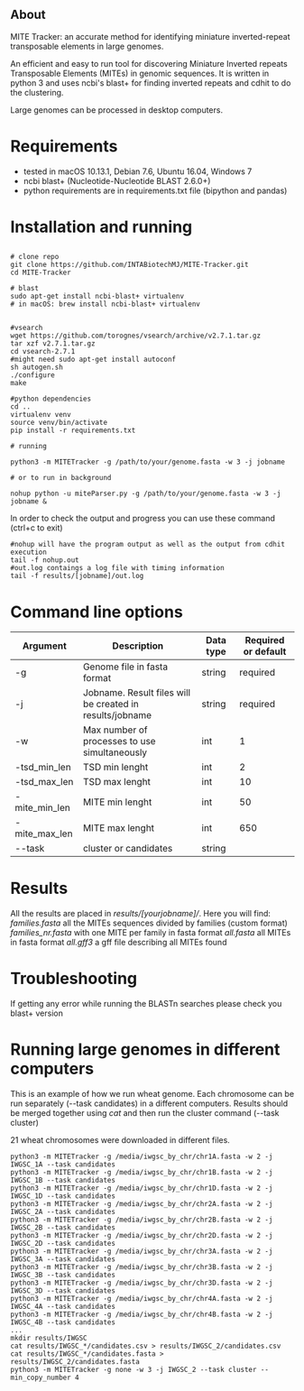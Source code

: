 
## About

MITE Tracker: an accurate method for identifying miniature inverted-repeat transposable elements in large genomes. 

An efficient and easy to run tool for discovering Miniature Inverted repeats Transposable Elements (MITEs) in genomic sequences. It is written in python 3 and uses ncbi's blast+ for finding inverted repeats and cdhit to do the clustering. 

Large genomes can be processed in desktop computers.

# Requirements
 - tested in macOS 10.13.1, Debian 7.6, Ubuntu 16.04, Windows 7
 - ncbi blast+ (Nucleotide-Nucleotide BLAST 2.6.0+)
 - python requirements are in requirements.txt file (bipython and pandas)

# Installation and running

## 
```
# clone repo
git clone https://github.com/INTABiotechMJ/MITE-Tracker.git
cd MITE-Tracker

# blast
sudo apt-get install ncbi-blast+ virtualenv
# in macOS: brew install ncbi-blast+ virtualenv


#vsearch
wget https://github.com/torognes/vsearch/archive/v2.7.1.tar.gz
tar xzf v2.7.1.tar.gz
cd vsearch-2.7.1
#might need sudo apt-get install autoconf
sh autogen.sh
./configure
make

#python dependencies
cd ..
virtualenv venv
source venv/bin/activate
pip install -r requirements.txt

# running

python3 -m MITETracker -g /path/to/your/genome.fasta -w 3 -j jobname

# or to run in background

nohup python -u miteParser.py -g /path/to/your/genome.fasta -w 3 -j jobname &

```

In order to check the output and progress you can use these command (ctrl+c to exit)
```
#nohup will have the program output as well as the output from cdhit execution
tail -f nohup.out
#out.log contaings a log file with timing information
tail -f results/[jobname]/out.log
```

# Command line options
| Argument  | Description | Data type  | Required or default |
| ------------- | ------------- | ------------- | ------------- |
| -g  | Genome file in fasta format  | string  | required  |
| -j  | Jobname. Result files will be created in results/jobname   | string  | required  |
| -w  | Max number of processes to use simultaneously  | int  | 1  |
| -tsd_min_len  | TSD min lenght  | int  | 2  |
| -tsd_max_len  | TSD max lenght  | int  | 10  |
| -mite_min_len  | MITE min lenght  | int  | 50  |
| -mite_max_len  | MITE max lenght  | int  | 650  |
| --task  | cluster or candidates  | string |   |


# Results
All the results are placed in _results/[yourjobname]/_. 
Here you will find:
    _families.fasta_ all the MITEs sequences divided by families (custom format)
    _families_nr.fasta_ with one MITE per family in fasta format
    _all.fasta_ all MITEs in fasta format
    _all.gff3_  a gff file describing all MITEs found 

# Troubleshooting
If getting any error while running the BLASTn searches please check you blast+ version

# Running large genomes in different computers
This is an example of how we run wheat genome. Each chromosome can be run separately (--task candidates) in a different computers. Results should be merged together using _cat_ and then run the cluster command (--task cluster)

21 wheat chromosomes were downloaded in different files. 

```
python3 -m MITETracker -g /media/iwgsc_by_chr/chr1A.fasta -w 2 -j IWGSC_1A --task candidates
python3 -m MITETracker -g /media/iwgsc_by_chr/chr1B.fasta -w 2 -j IWGSC_1B --task candidates
python3 -m MITETracker -g /media/iwgsc_by_chr/chr1D.fasta -w 2 -j IWGSC_1D --task candidates
python3 -m MITETracker -g /media/iwgsc_by_chr/chr2A.fasta -w 2 -j IWGSC_2A --task candidates
python3 -m MITETracker -g /media/iwgsc_by_chr/chr2B.fasta -w 2 -j IWGSC_2B --task candidates
python3 -m MITETracker -g /media/iwgsc_by_chr/chr2D.fasta -w 2 -j IWGSC_2D --task candidates
python3 -m MITETracker -g /media/iwgsc_by_chr/chr3A.fasta -w 2 -j IWGSC_3A --task candidates
python3 -m MITETracker -g /media/iwgsc_by_chr/chr3B.fasta -w 2 -j IWGSC_3B --task candidates
python3 -m MITETracker -g /media/iwgsc_by_chr/chr3D.fasta -w 2 -j IWGSC_3D --task candidates
python3 -m MITETracker -g /media/iwgsc_by_chr/chr4A.fasta -w 2 -j IWGSC_4A --task candidates
python3 -m MITETracker -g /media/iwgsc_by_chr/chr4B.fasta -w 2 -j IWGSC_4B --task candidates
...
mkdir results/IWGSC
cat results/IWGSC_*/candidates.csv > results/IWGSC_2/candidates.csv
cat results/IWGSC_*/candidates.fasta > results/IWGSC_2/candidates.fasta
python3 -m MITETracker -g none -w 3 -j IWGSC_2 --task cluster --min_copy_number 4
```